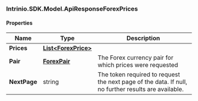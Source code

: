 [//]: # (CLASS:Intrinio.SDK.Model.ApiResponseForexPrices)

[//]: # (KIND:object)

### Intrinio.SDK.Model.ApiResponseForexPrices
#### Properties

[//]: # (START_DEFINITION)

Name | Type | Description
------------ | ------------- | -------------
**Prices** | [**List&lt;ForexPrice&gt;**](ForexPrice.md) |  &nbsp;
**Pair** | [**ForexPair**](ForexPair.md) | The Forex currency pair for which prices were requested &nbsp;
**NextPage** | string | The token required to request the next page of the data. If null, no further results are available. &nbsp;

[//]: # (END_DEFINITION)


[//]: # (CONTAINED_CLASS:Intrinio.SDK.Model.ForexPrice)


[//]: # (CONTAINED_CLASS:Intrinio.SDK.Model.ForexPair)


